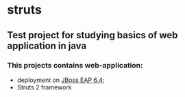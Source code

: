 # struts
## Test project for studying basics of web application in java

### This projects contains web-application:
 - deployment on [JBoss EAP 6.4];
 - Struts 2 framework 
 
 <!--
 references
 -->
 [JBoss EAP 6.4]: https://access.redhat.com/documentation/en-us/red_hat_jboss_enterprise_application_platform/6.4/html-single/installation_guide/index

